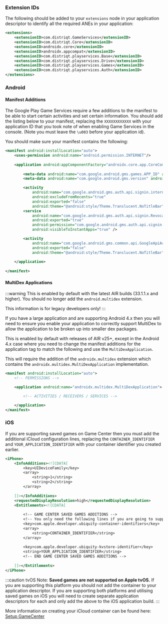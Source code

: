 
### Extension IDs

The following should be added to your `extensions` node in your application descriptor to identify all the required ANEs in your application:

```xml
<extensions>
    <extensionID>com.distriqt.GameServices</extensionID>
    <extensionID>com.distriqt.Core</extensionID>
    <extensionID>androidx.core</extensionID>
    <extensionID>androidx.appcompat</extensionID>
    <extensionID>com.distriqt.playservices.Base</extensionID>
    <extensionID>com.distriqt.playservices.Drive</extensionID>
    <extensionID>com.distriqt.playservices.Games</extensionID>
    <extensionID>com.distriqt.playservices.Auth</extensionID>
</extensions>
```




### Android

#### Manifest Additions

The Google Play Game Services require a few additions to the manifest to be able to start certain 
activities and set certain information. You should add the listing below to your manifest, replacing 
the `XXXXXXXXXXXX` with your application ID that you took note of when enabling Game Services in the 
console. (Note you must leave the `\u003` before your application id).

You should make sure your manifest contains the following:

```xml
<manifest android:installLocation="auto">
	<uses-permission android:name="android.permission.INTERNET"/>
	
	<application android:appComponentFactory="androidx.core.app.CoreComponentFactory">
		
		<meta-data android:name="com.google.android.gms.games.APP_ID" android:value="\u003XXXXXXXXXXXX" />
		<meta-data android:name="com.google.android.gms.version" android:value="@integer/google_play_services_version" />

		<activity
			android:name="com.google.android.gms.auth.api.signin.internal.SignInHubActivity"
			android:excludeFromRecents="true"
			android:exported="false"
			android:theme="@android:style/Theme.Translucent.NoTitleBar" />
		<service
			android:name="com.google.android.gms.auth.api.signin.RevocationBoundService"
			android:exported="true"
			android:permission="com.google.android.gms.auth.api.signin.permission.REVOCATION_NOTIFICATION"
			android:visibleToInstantApps="true" />

		<activity
			android:name="com.google.android.gms.common.api.GoogleApiActivity"
			android:exported="false"
			android:theme="@android:style/Theme.Translucent.NoTitleBar" />
		
	</application>
	
</manifest>
```

#### MultiDex Applications 

:::warning
This is enabled by default with the latest AIR builds (33.1.1.x and higher). You should no longer add the `android.multidex` extension. 

This information is for legacy developers only!
:::

If you have a large application and are supporting Android 4.x then you will need to ensure you enable your application to correctly support MultiDex to allow the application to be broken up into smaller dex packages.

This is enabled by default with releases of AIR v25+, except in the Android 4.x case where you need to change the manifest additions for the application tag to match the following and use the `MultiDexApplication`.


This will require the addition of the `androidx.multidex` extension which contains the `androidx.multidex.MultiDexApplication` implementation.

```xml
<manifest android:installLocation="auto">
	<!-- PERMISSIONS -->

	<application android:name="androidx.multidex.MultiDexApplication">

		<!-- ACTIVITIES / RECEIVERS / SERVICES -->

	</application>
</manifest>
```




### iOS 

If you are supporting saved games on Game Center then you must add the additional 
iCloud configuration lines, replacing the `CONTAINER_IDENTIFIER` and `YOUR_APPLICATION_IDENTIFIER` 
with your container identifier you created earlier.

```xml
<iPhone>
	<InfoAdditions><![CDATA[
		<key>UIDeviceFamily</key>
		<array>
			<string>1</string>
			<string>2</string>
		</array>
		
	]]></InfoAdditions>
	<requestedDisplayResolution>high</requestedDisplayResolution>
	<Entitlements><![CDATA[
	
		<!-- GAME CENTER SAVED GAMES ADDITIONS -->
		<!-- You only need the following lines if you are going to support GameCenter Saves -->
		<key>com.apple.developer.ubiquity-container-identifiers</key>
		<array>
			<string>CONTAINER_IDENTIFIER</string>
		</array>
		
		<key>com.apple.developer.ubiquity-kvstore-identifier</key>
		<string>YOUR_APPLICATION_IDENTIFIER</string>
		<!-- END GAME CENTER SAVED GAMES ADDITIONS -->
		
	]]></Entitlements>
</iPhone>
```

:::caution tvOS
Note: **Saved games are not supported on Apple tvOS.** If you are supporting this platform you should not add the container to your application descriptor. If you are supporting both platforms and utilising saved games on iOS you will need to create separate application descriptors for each and only add the above to the iOS application build.
:::

More information on creating your iCloud container can be found here: [Setup GameCenter](setup-gamecenter#saved-games)
